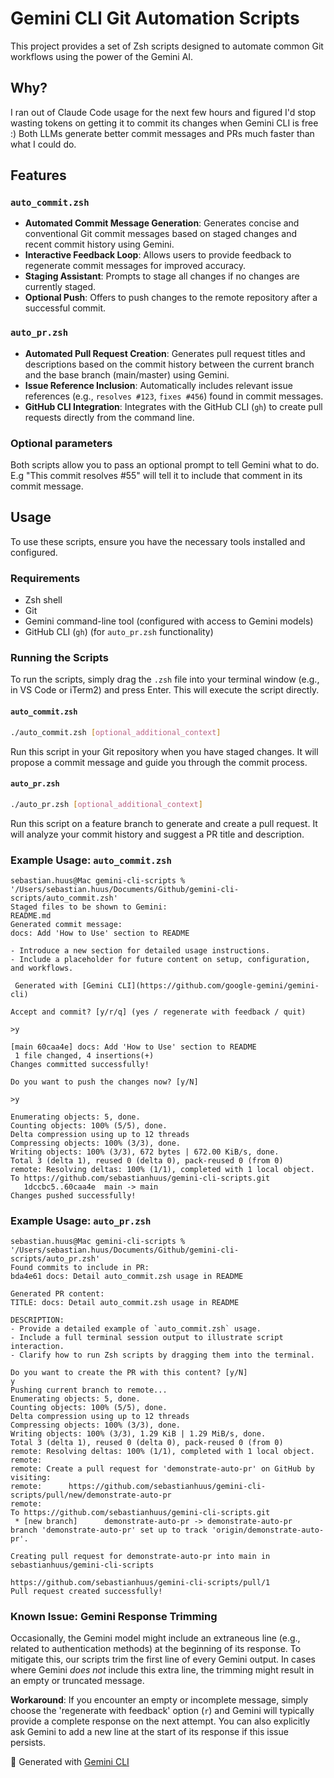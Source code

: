 # Gemini CLI Git Automation Scripts

This project provides a set of Zsh scripts designed to automate common Git workflows using the power of the Gemini AI.

## Why?

I ran out of Claude Code usage for the next few hours and figured I'd stop wasting tokens on getting it to commit its changes when Gemini CLI is free :) Both LLMs generate better commit messages and PRs much faster than what I could do. 

## Features

### `auto_commit.zsh`
- **Automated Commit Message Generation**: Generates concise and conventional Git commit messages based on staged changes and recent commit history using Gemini.
- **Interactive Feedback Loop**: Allows users to provide feedback to regenerate commit messages for improved accuracy.
- **Staging Assistant**: Prompts to stage all changes if no changes are currently staged.
- **Optional Push**: Offers to push changes to the remote repository after a successful commit.

### `auto_pr.zsh`
- **Automated Pull Request Creation**: Generates pull request titles and descriptions based on the commit history between the current branch and the base branch (main/master) using Gemini.
- **Issue Reference Inclusion**: Automatically includes relevant issue references (e.g., `resolves #123`, `fixes #456`) found in commit messages.
- **GitHub CLI Integration**: Integrates with the GitHub CLI (`gh`) to create pull requests directly from the command line.

### Optional parameters
Both scripts allow you to pass an optional prompt to tell Gemini what to do. E.g "This commit resolves #55" will tell it to include that comment in its commit message.

## Usage

To use these scripts, ensure you have the necessary tools installed and configured.

### Requirements
- Zsh shell
- Git
- Gemini command-line tool (configured with access to Gemini models)
- GitHub CLI (`gh`) (for `auto_pr.zsh` functionality)

### Running the Scripts

To run the scripts, simply drag the `.zsh` file into your terminal window (e.g., in VS Code or iTerm2) and press Enter. This will execute the script directly.

#### `auto_commit.zsh`
```bash
./auto_commit.zsh [optional_additional_context]
```
Run this script in your Git repository when you have staged changes. It will propose a commit message and guide you through the commit process.

#### `auto_pr.zsh`
```bash
./auto_pr.zsh [optional_additional_context]
```
Run this script on a feature branch to generate and create a pull request. It will analyze your commit history and suggest a PR title and description.

### Example Usage: `auto_commit.zsh`

```
sebastian.huus@Mac gemini-cli-scripts % '/Users/sebastian.huus/Documents/Github/gemini-cli-scripts/auto_commit.zsh'
Staged files to be shown to Gemini:
README.md
Generated commit message:
docs: Add 'How to Use' section to README

- Introduce a new section for detailed usage instructions.
- Include a placeholder for future content on setup, configuration, and workflows.

 Generated with [Gemini CLI](https://github.com/google-gemini/gemini-cli)

Accept and commit? [y/r/q] (yes / regenerate with feedback / quit)

>y

[main 60caa4e] docs: Add 'How to Use' section to README
 1 file changed, 4 insertions(+)
Changes committed successfully!

Do you want to push the changes now? [y/N]

>y

Enumerating objects: 5, done.
Counting objects: 100% (5/5), done.
Delta compression using up to 12 threads
Compressing objects: 100% (3/3), done.
Writing objects: 100% (3/3), 672 bytes | 672.00 KiB/s, done.
Total 3 (delta 1), reused 0 (delta 0), pack-reused 0 (from 0)
remote: Resolving deltas: 100% (1/1), completed with 1 local object.
To https://github.com/sebastianhuus/gemini-cli-scripts.git
   1dccbc5..60caa4e  main -> main
Changes pushed successfully!
```

### Example Usage: `auto_pr.zsh`

```
sebastian.huus@Mac gemini-cli-scripts % '/Users/sebastian.huus/Documents/Github/gemini-cli-scripts/auto_pr.zsh'
Found commits to include in PR:
bda4e61 docs: Detail auto_commit.zsh usage in README

Generated PR content:
TITLE: docs: Detail auto_commit.zsh usage in README

DESCRIPTION:
- Provide a detailed example of `auto_commit.zsh` usage.
- Include a full terminal session output to illustrate script interaction.
- Clarify how to run Zsh scripts by dragging them into the terminal.

Do you want to create the PR with this content? [y/N]
y
Pushing current branch to remote...
Enumerating objects: 5, done.
Counting objects: 100% (5/5), done.
Delta compression using up to 12 threads
Compressing objects: 100% (3/3), done.
Writing objects: 100% (3/3), 1.29 KiB | 1.29 MiB/s, done.
Total 3 (delta 1), reused 0 (delta 0), pack-reused 0 (from 0)
remote: Resolving deltas: 100% (1/1), completed with 1 local object.
remote: 
remote: Create a pull request for 'demonstrate-auto-pr' on GitHub by visiting:
remote:      https://github.com/sebastianhuus/gemini-cli-scripts/pull/new/demonstrate-auto-pr
remote: 
To https://github.com/sebastianhuus/gemini-cli-scripts.git
 * [new branch]      demonstrate-auto-pr -> demonstrate-auto-pr
branch 'demonstrate-auto-pr' set up to track 'origin/demonstrate-auto-pr'.

Creating pull request for demonstrate-auto-pr into main in sebastianhuus/gemini-cli-scripts

https://github.com/sebastianhuus/gemini-cli-scripts/pull/1
Pull request created successfully!
```

### Known Issue: Gemini Response Trimming

Occasionally, the Gemini model might include an extraneous line (e.g., related to authentication methods) at the beginning of its response. To mitigate this, our scripts trim the first line of every Gemini output. In cases where Gemini *does not* include this extra line, the trimming might result in an empty or truncated message.

**Workaround**: If you encounter an empty or incomplete message, simply choose the 'regenerate with feedback' option (`r`) and Gemini will typically provide a complete response on the next attempt. You can also explicitly ask Gemini to add a new line at the start of its response if this issue persists.

🤖 Generated with [Gemini CLI](https://github.com/google-gemini/gemini-cli)